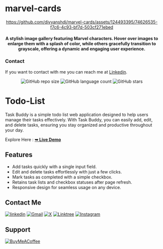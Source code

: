 # marvel-cards

<div align="center">

  https://github.com/divyanshdj/marvel-cards/assets/124493395/74626535-f7c6-4c93-bf7d-503cf271ebed

  <h4>A stylish image gallery featuring Marvel characters. Hover over images to enlarge them with a splash of color, while others gracefully transition to grayscale, offering a dynamic and engaging user experience.</h4>

</div>

### Contact

If you want to contact with me you can reach me at [Linkedin](https://www.linkedin.com/in/divyansh-jain-29712726b).


<div align="center">
  
  ![GitHub repo size](https://img.shields.io/github/repo-size/divyanshdj/marvel-cards)
  ![GitHub language count](https://img.shields.io/github/languages/count/divyanshdj/marvel-cards)
  ![GitHub stars](https://img.shields.io/github/stars/divyanshdj/marvel-cards?style=social)

</div>
<div align="left">

  # Todo-List

  Task Buddy is a simple todo list web application designed to help users manage their tasks effectively. With Task Buddy, you can easily add, edit, and delete tasks, ensuring you stay organized and productive throughout your day.

  Explore Here :   <a href="https://todo-work-list.netlify.app/" target="_blank"><strong>➥ Live Demo</strong></a>

## Features

- Add tasks quickly with a single input field.
- Edit and delete tasks effortlessly with just a few clicks.
- Mark tasks as completed with a simple checkbox.
- Retains task lists and checkbox statuses after page refresh.
- Responsive design for seamless usage on any device.

</div>

<div align="left">

## Contact Me
  
  [![linkedin](https://img.shields.io/badge/linkedin-0A66C2?style=for-the-badge&logo=linkedin&logoColor=white)](https://www.linkedin.com/in/divyansh-jain-29712726b)
  [![Gmail](https://img.shields.io/badge/Gmail-D14836?style=for-the-badge&logo=gmail&logoColor=white)](mailto:divyanshjain749@gmail.com)
  [![X](https://img.shields.io/badge/X-%23000000.svg?style=for-the-badge&logo=X&logoColor=white)](https://twitter.com/divyansh_dj3)
  [![Linktree](https://img.shields.io/badge/linktree-1de9b6?style=for-the-badge&logo=linktree&logoColor=white)](https://linktr.ee/divyanshdj)
  [![Instagram](https://img.shields.io/badge/Instagram-%23E4405F.svg?style=for-the-badge&logo=Instagram&logoColor=white)](https://www.instagram.com/mr_divyansh_dj/)
  
</div>

## Support

[![BuyMeACoffee](https://img.shields.io/badge/Buy%20Me%20a%20Coffee-ffdd00?style=for-the-badge&logo=buy-me-a-coffee&logoColor=black)](https://buymeacoffee.com/djboss88347) 
